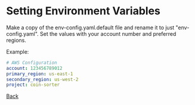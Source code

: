 # Setting Environment Variables
Make a copy of the env-config.yaml.default file and rename it to just "env-config.yaml". Set the values with your account number and preferred regions.

Example:
```yaml
# AWS Configuration
account: 123456789012
primary_region: us-east-1
secondary_region: us-west-2
project: coin-sorter
```

[Back](../README.md)